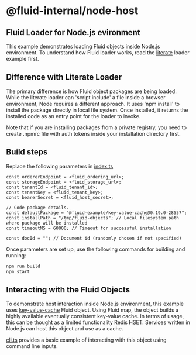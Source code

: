# @fluid-internal/node-host

## Fluid Loader for Node.js evironment

This example demonstrates loading Fluid objects inside Node.js environment. To understand how Fluid loader works, read the [literate](../literate/README.md) loader example first.

## Difference with Literate Loader

The primary difference is how Fluid object packages are being loaded. While the literate loader can 'script include' a file inside a browser environment, Node requires a different approach.
It uses 'npm install' to install the package directly in local file system. Once installed, it returns the installed code as an entry point for the loader to invoke.

Note that if you are installing packages from a private registry, you need to create .npmrc file with auth tokens inside your installation directory first.

## Build steps

Replace the following parameters in [index.ts](./src/index.ts)

```
const ordererEndpoint = <fluid_ordering_url>;
const storageEndpoint = <fluid_storage_url>;
const tenantId = <fluid_tenant_id>;
const tenantKey = <fluid_tenant_key>;
const bearerSecret = <fluid_host_secret>;

// Code package details.
const defaultPackage = "@fluid-example/key-value-cache@0.19.0-28557";
const installPath = "/tmp/fluid-objects"; // Local filesystem path where package will be installed
const timeoutMS = 60000; // Timeout for successful installation

const docId = ""; // Document id (randomly chosen if not specified)
```

Once parameters are set up, use the following commands for building and running:

```bash
npm run build
npm start
```

## Interacting with the Fluid Objects

To demonstrate host interaction inside Node.js environment, this example uses [key-value-cache](https://github.com/microsoft/FluidFramework/tree/main/examples/data-objects/key-value-cache/README.md) Fluid object. Using Fluid map, the object builds a highly available eventually consistent key-value cache. In terms of usage, this can be thought as a limited functionality Redis HSET. Services written in Node.js can host this object and use as a cache.


[cli.ts](./src/cli.ts) provides a basic example of interacting with this object using command line inputs.
